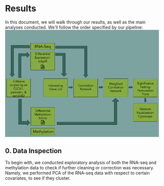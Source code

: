 # Results

In this document, we will walk through our results, as well as the main analyses conducted.  We'll follow the order specified by our pipeline:
![pipeline](https://github.com/STAT540-UBC/team_Undecided/blob/master/results/figures/teamUndecided_Pipeline.png "Pipeline")

## 0. Data Inspection
To begin with, we conducted exploratory analysis of both the RNA-seq and methylation data to check if further cleaning or correction was necessary.
Namely, we performed PCA of the RNA-seq data with respect to certain covariates, to see if they cluster.
